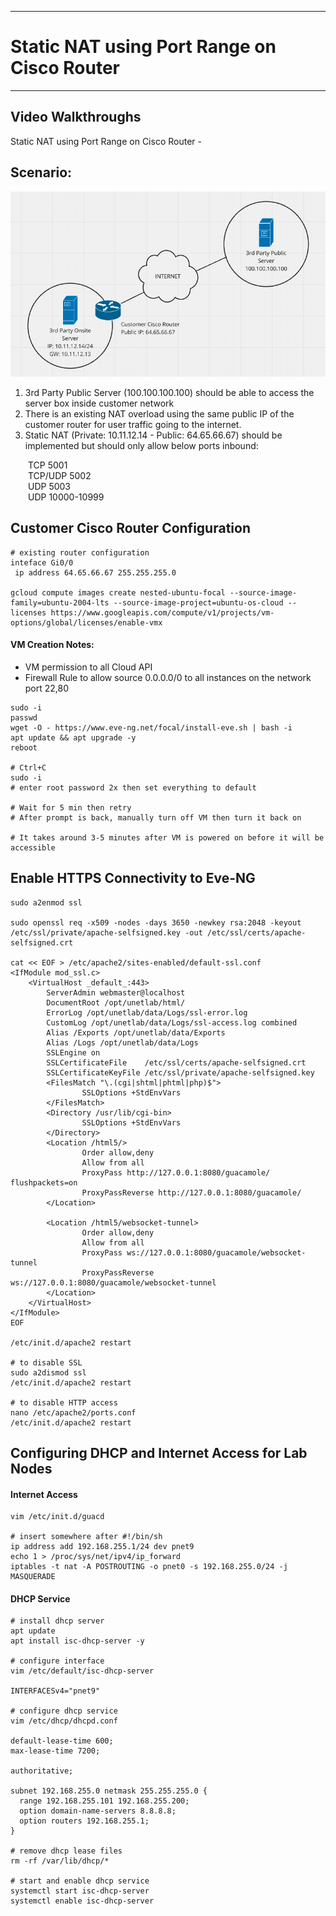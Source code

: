 
---
# Static NAT using Port Range on Cisco Router
---

## Video Walkthroughs
Static NAT using Port Range on Cisco Router - 

## Scenario:

![alt text](https://github.com/hackd-art/networking-tips-and-tricks/blob/main/static-nat-using-port-range-on-cisco-router.png)

1. 3rd Party Public Server (100.100.100.100) should be able to access the server box inside customer network
2. There is an existing NAT overload using the same public IP of the customer router for user traffic going to the internet.
3. Static NAT (Private: 10.11.12.14 - Public: 64.65.66.67) should be implemented but should only allow below ports inbound:

  TCP 5001<br>
  TCP/UDP 5002<br>
  UDP 5003<br>
  UDP 10000-10999<br>

## Customer Cisco Router Configuration

```shell
# existing router configuration
inteface Gi0/0
 ip address 64.65.66.67 255.255.255.0

gcloud compute images create nested-ubuntu-focal --source-image-family=ubuntu-2004-lts --source-image-project=ubuntu-os-cloud --licenses https://www.googleapis.com/compute/v1/projects/vm-options/global/licenses/enable-vmx
```

#### VM Creation Notes:
- VM permission to all Cloud API
- Firewall Rule to allow source 0.0.0.0/0 to all instances on the network port 22,80

```shell
sudo -i
passwd
wget -O - https://www.eve-ng.net/focal/install-eve.sh | bash -i
apt update && apt upgrade -y
reboot

# Ctrl+C
sudo -i
# enter root password 2x then set everything to default

# Wait for 5 min then retry
# After prompt is back, manually turn off VM then turn it back on

# It takes around 3-5 minutes after VM is powered on before it will be accessible
```

## Enable HTTPS Connectivity to Eve-NG

```shell
sudo a2enmod ssl

sudo openssl req -x509 -nodes -days 3650 -newkey rsa:2048 -keyout /etc/ssl/private/apache-selfsigned.key -out /etc/ssl/certs/apache-selfsigned.crt

cat << EOF > /etc/apache2/sites-enabled/default-ssl.conf
<IfModule mod_ssl.c>
    <VirtualHost _default_:443>
        ServerAdmin webmaster@localhost
        DocumentRoot /opt/unetlab/html/
        ErrorLog /opt/unetlab/data/Logs/ssl-error.log
        CustomLog /opt/unetlab/data/Logs/ssl-access.log combined
        Alias /Exports /opt/unetlab/data/Exports
        Alias /Logs /opt/unetlab/data/Logs
        SSLEngine on
        SSLCertificateFile    /etc/ssl/certs/apache-selfsigned.crt
        SSLCertificateKeyFile /etc/ssl/private/apache-selfsigned.key
        <FilesMatch "\.(cgi|shtml|phtml|php)$">
                SSLOptions +StdEnvVars
        </FilesMatch>
        <Directory /usr/lib/cgi-bin>
                SSLOptions +StdEnvVars
        </Directory>
        <Location /html5/>
                Order allow,deny
                Allow from all
                ProxyPass http://127.0.0.1:8080/guacamole/ flushpackets=on
                ProxyPassReverse http://127.0.0.1:8080/guacamole/
        </Location>

        <Location /html5/websocket-tunnel>
                Order allow,deny
                Allow from all
                ProxyPass ws://127.0.0.1:8080/guacamole/websocket-tunnel
                ProxyPassReverse ws://127.0.0.1:8080/guacamole/websocket-tunnel
        </Location>
    </VirtualHost>
</IfModule>
EOF

/etc/init.d/apache2 restart

# to disable SSL
sudo a2dismod ssl
/etc/init.d/apache2 restart

# to disable HTTP access
nano /etc/apache2/ports.conf
/etc/init.d/apache2 restart
```


## Configuring DHCP and Internet Access for Lab Nodes

#### Internet Access

```shell
vim /etc/init.d/guacd

# insert somewhere after #!/bin/sh
ip address add 192.168.255.1/24 dev pnet9
echo 1 > /proc/sys/net/ipv4/ip_forward
iptables -t nat -A POSTROUTING -o pnet0 -s 192.168.255.0/24 -j MASQUERADE
```

#### DHCP Service

```shell
# install dhcp server
apt update
apt install isc-dhcp-server -y

# configure interface
vim /etc/default/isc-dhcp-server

INTERFACESv4="pnet9"

# configure dhcp service
vim /etc/dhcp/dhcpd.conf

default-lease-time 600;
max-lease-time 7200;

authoritative;

subnet 192.168.255.0 netmask 255.255.255.0 {
  range 192.168.255.101 192.168.255.200;
  option domain-name-servers 8.8.8.8;
  option routers 192.168.255.1;
}

# remove dhcp lease files
rm -rf /var/lib/dhcp/*

# start and enable dhcp service
systemctl start isc-dhcp-server
systemctl enable isc-dhcp-server
```
